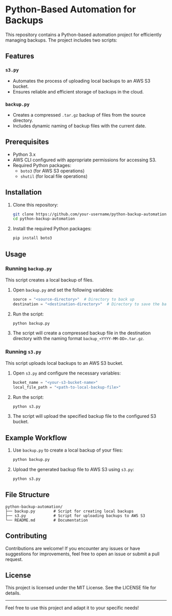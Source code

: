 # Python-Based Automation for Backups

This repository contains a Python-based automation project for efficiently managing backups. The project includes two scripts:

## Features

### `s3.py`
- Automates the process of uploading local backups to an AWS S3 bucket.
- Ensures reliable and efficient storage of backups in the cloud.

### `backup.py`
- Creates a compressed `.tar.gz` backup of files from the source directory.
- Includes dynamic naming of backup files with the current date.

## Prerequisites

- Python 3.x
- AWS CLI configured with appropriate permissions for accessing S3.
- Required Python packages:
  - `boto3` (for AWS S3 operations)
  - `shutil` (for local file operations)

## Installation

1. Clone this repository:
   ```bash
   git clone https://github.com/your-username/python-backup-automation.git
   cd python-backup-automation
   ```
2. Install the required Python packages:
   ```bash
   pip install boto3
   ```

## Usage

### Running `backup.py`
This script creates a local backup of files.

1. Open `backup.py` and set the following variables:
   ```python
   source = "<source-directory>"  # Directory to back up
   destination = "<destination-directory>"  # Directory to save the backup file
   ```
2. Run the script:
   ```bash
   python backup.py
   ```
3. The script will create a compressed backup file in the destination directory with the naming format `backup_<YYYY-MM-DD>.tar.gz`.

### Running `s3.py`
This script uploads local backups to an AWS S3 bucket.

1. Open `s3.py` and configure the necessary variables:
   ```python
   bucket_name = "<your-s3-bucket-name>"
   local_file_path = "<path-to-local-backup-file>"
   ```
2. Run the script:
   ```bash
   python s3.py
   ```
3. The script will upload the specified backup file to the configured S3 bucket.

## Example Workflow

1. Use `backup.py` to create a local backup of your files:
   ```bash
   python backup.py
   ```
2. Upload the generated backup file to AWS S3 using `s3.py`:
   ```bash
   python s3.py
   ```

## File Structure
```
python-backup-automation/
├── backup.py        # Script for creating local backups
├── s3.py            # Script for uploading backups to AWS S3
└── README.md        # Documentation
```

## Contributing

Contributions are welcome! If you encounter any issues or have suggestions for improvements, feel free to open an issue or submit a pull request.

## License

This project is licensed under the MIT License. See the LICENSE file for details.

---

Feel free to use this project and adapt it to your specific needs!
